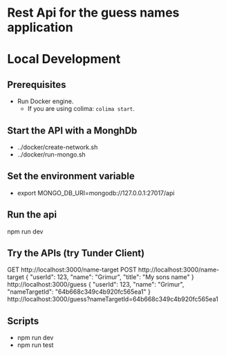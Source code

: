 # Rest Api for the guess names application

# Local Development

## Prerequisites
- Run Docker engine.
  - If you are using colima: `colima start`.

## Start the API with a MonghDb
- ../docker/create-network.sh
- ../docker/run-mongo.sh

## Set the environment variable
- export MONGO_DB_URI=mongodb://127.0.0.1:27017/api

## Run the api
npm run dev

## Try the APIs (try Tunder Client)

GET http://localhost:3000/name-target
POST http://localhost:3000/name-target
{
  "userId": 123,
  "name": "Grimur",
  "title": "My sons name"
}
http://localhost:3000/guess
{
  "userId": 123,
  "name": "Grimur",
  "nameTargetId": "64b668c349c4b920fc565ea1"
}
http://localhost:3000/guess?nameTargetId=64b668c349c4b920fc565ea1

## Scripts

- npm run dev
- npm run test